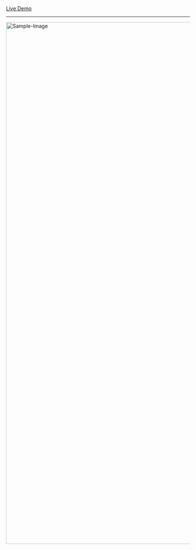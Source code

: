 
<a href="https://akshat-vv.github.io/ai-image-generator/" target="_blank">Live Demo</a>
<hr>
<img width="1427" alt="Sample-Image" src="https://github.com/akshat-vv/ai-image-generator/assets/125157752/ade81fc8-1c5e-4eb9-83da-a536e775f519">



